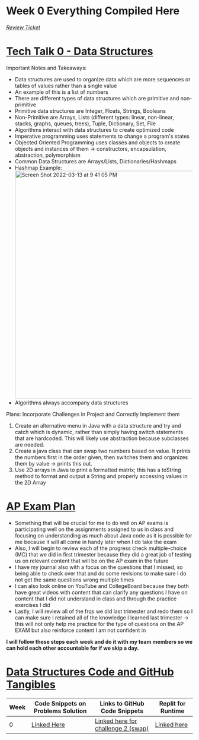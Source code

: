 # Week 0 Everything Compiled Here

_[Review Ticket](https://github.com/ArnavPalkhiwala/APCSA-Tri3-Individual/issues/1)_
<br>
# [Tech Talk 0 - Data Structures](https://arnavpalkhiwala.github.io/APCSA-Tri3-Individual/techtalk)
Important Notes and Takeaways:
* Data structures are used to organize data which are more sequences or tables of values rather than a single value
* An example of this is a list of numbers 
* There are different types of data structures which are primitive and non-primitive
* Primitive data structures are Integer, Floats, Strings, Booleans
* Non-Primitive are Arrays, Lists (different types: linear, non-linear, stacks, graphs, queues, trees), Tuple, Dictionary, Set, File
* Algorithms interact with data structures to create optimized code
* Imperative programming uses statements to change a program's states
* Objected Oriented Programming uses classes and objects to create objects and instances of them -> constructors, encapsulation, abstraction, polymorphism
* Common Data Structures are Arrays/Lists, Dictionaries/Hashmaps 
* Hashmap Example: <img width="613" alt="Screen Shot 2022-03-13 at 9 41 05 PM" src="https://user-images.githubusercontent.com/25650329/158106065-8eb3d100-8c95-4dbc-a694-01d4894e490b.png">
* Algorithms always accompany data structures

Plans: Incorporate Challenges in Project and Correctly Implement them
1. Create an alternative menu in Java with a data structure and try and catch which is dynamic, rather than simply having switch statements that are hardcoded. This will likely use abstraction because subclasses are needed.
2. Create a java class that can swap two numbers based on value. It prints the numbers first in the order given, then switches them and organizes them by value -> prints this out.
3. Use 2D arrays in Java to print a formatted matrix; this has a toString method to format and output a String and properly accessing values in the 2D Array

# [AP Exam Plan](https://arnavpalkhiwala.github.io/APCSA-Tri3-Individual/apexam)

* Something that will be crucial for me to do well on AP exams is participating well on the assignments assigned to us in class and focusing on understanding as much about Java code as it is possible for me because it will all come in handy later when I do take the exam 
* Also, I will begin to review each of the progress check multiple-choice (MC) that we did in first trimester because they did a great job of testing us on relevant content that will be on the AP exam in the future 
* I have my journal also with a focus on the questions that I missed, so being able to check over that and do some revisions to make sure I do not get the same questions wrong multiple times
* I can also look online on YouTube and CollegeBoard because they both have great videos with content that can clarify any questions I have on content that I did not understand in class and through the practice exercises I did
* Lastly, I will review all of the frqs we did last trimester and redo them so I can make sure I retained all of the knowledge I learned last trimester -> this will not only help me practice for the type of questions on the AP EXAM but also reinforce content I am not confident in

**I will follow these steps each week and do it with my team members so we can hold each other accountable for if we skip a day.**

# [Data Structures Code and GitHub Tangibles](https://arnavpalkhiwala.github.io/APCSA-Tri3-Individual/datastructures)

| Week | Code Snippets on Problems Solution | Links to GitHub Code Snippets | Replit for Runtime| 
| ----- | ----- | ----- | ----- |
|     0|[Linked Here](https://github.com/ArnavPalkhiwala/APCSA-Tri3-Individual/blob/main/abstractClass.java)| [Linked here for challenge 2 (swap)](https://github.com/ArnavPalkhiwala/APCSA-Tri3-Individual/blob/main/Swap.java#L5-L12)| [Linked here](https://replit.com/@ArnavPalkhiwala/APCSA-Tri3-Individual#.replit)

